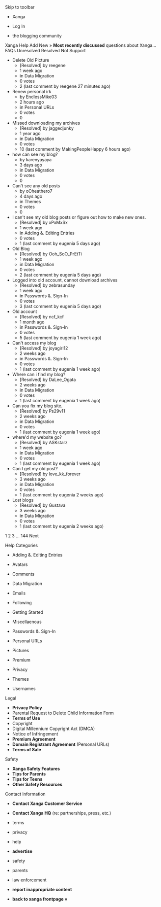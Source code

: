 Skip to toolbar

*   Xanga

*   Log In

*   the blogging community

Xanga Help Add New » **Most recently discussed** questions about Xanga… FAQs Unresolved Resolved Not Support

*   Delete Old Picture
    *   \[Resolved\] by reegene
    *   1 week ago
    *   in Data Migration
    *   0 votes
    *   2 (last comment by reegene 27 minutes ago)
*   Renew personal irk
    *   by EndlessMike03
    *   2 hours ago
    *   in Personal URLs
    *   0 votes
    *   0
*   Missed downloading my archives
    *   \[Resolved\] by jaggedjunky
    *   1 year ago
    *   in Data Migration
    *   0 votes
    *   10 (last comment by MakingPeopleHappy 6 hours ago)
*   how can see my blog?
    *   by karenyayaya
    *   3 days ago
    *   in Data Migration
    *   0 votes
    *   0
*   Can't see any old posts
    *   by oOheathero7
    *   4 days ago
    *   in Themes
    *   0 votes
    *   0
*   I can't see my old blog posts or figure out how to make new ones.
    *   \[Resolved\] by xPxMxSx
    *   1 week ago
    *   in Adding &. Editing Entries
    *   0 votes
    *   1 (last comment by eugenia 5 days ago)
*   Old Blog
    *   \[Resolved\] by Ooh\_SoO\_PrEtTi
    *   1 week ago
    *   in Data Migration
    *   0 votes
    *   2 (last comment by eugenia 5 days ago)
*   Logged into old account, cannot download archives
    *   \[Resolved\] by zebrasunday
    *   1 week ago
    *   in Passwords &. Sign-In
    *   0 votes
    *   3 (last comment by eugenia 5 days ago)
*   Old account
    *   \[Resolved\] by ncf\_kcf
    *   1 month ago
    *   in Passwords &. Sign-In
    *   0 votes
    *   5 (last comment by eugenia 1 week ago)
*   Can't access my blog
    *   \[Resolved\] by joyagirl12
    *   2 weeks ago
    *   in Passwords &. Sign-In
    *   0 votes
    *   1 (last comment by eugenia 1 week ago)
*   Where can i find my blog?
    *   \[Resolved\] by DaLee\_Ogata
    *   2 weeks ago
    *   in Data Migration
    *   0 votes
    *   1 (last comment by eugenia 1 week ago)
*   Can you fix my blog site.
    *   \[Resolved\] by Ps29v11
    *   2 weeks ago
    *   in Data Migration
    *   0 votes
    *   1 (last comment by eugenia 1 week ago)
*   where'd my website go?
    *   \[Resolved\] by ASKstarz
    *   1 week ago
    *   in Data Migration
    *   0 votes
    *   1 (last comment by eugenia 1 week ago)
*   Can I get my old post?
    *   \[Resolved\] by love\_kk\_forever
    *   3 weeks ago
    *   in Data Migration
    *   0 votes
    *   1 (last comment by eugenia 2 weeks ago)
*   Lost blogs
    *   \[Resolved\] by Gustava
    *   3 weeks ago
    *   in Data Migration
    *   0 votes
    *   1 (last comment by eugenia 2 weeks ago)

1 2 3 ... 144 Next

Help Categories

*   Adding &. Editing Entries
*   Avatars
*   Comments
*   Data Migration
*   Emails
*   Following
*   Getting Started
*   Miscellaenous

*   Passwords &. Sign-In
*   Personal URLs
*   Pictures
*   Premium
*   Privacy
*   Themes
*   Usernames

Legal

*   **Privacy Policy**
*   Parental Request to Delete Child Information Form
*   **Terms of Use**
*   Copyright
*   Digital Millennium Copyright Act (DMCA)
*   Notice of Infringement
*   **Premium Agreement**
*   **Domain Registrant Agreement** (Personal URLs)
*   **Terms of Sale**

Safety

*   **Xanga Safety Features**
*   **Tips for Parents**
*   **Tips for Teens**
*   **Other Safety Resources**

Contact Information

*   **Contact Xanga Customer Service**
*   **Contact Xanga HQ** (re: partnerships, press, etc.)

*   terms
*   privacy
*   help
*   **advertise**

*   safety
*   parents
*   law enforcement
*   **report inappropriate content**

*   **back to xanga frontpage »**